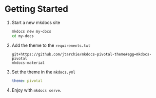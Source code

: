 # Getting Started

1. Start a new mkdocs site

   ```bash
   mkdocs new my-docs
   cd my-docs
   ```

2. Add the theme to the `requirements.txt`

   ```
   git+https://github.com/jtarchie/mkdocs-pivotal-theme#egg=mkdocs-pivotal
   mkdocs-material
   ```

3. Set the theme in the `mkdocs.yml`

   ```yaml
   theme: pivotal
   ```

4. Enjoy with `mkdocs serve`.
